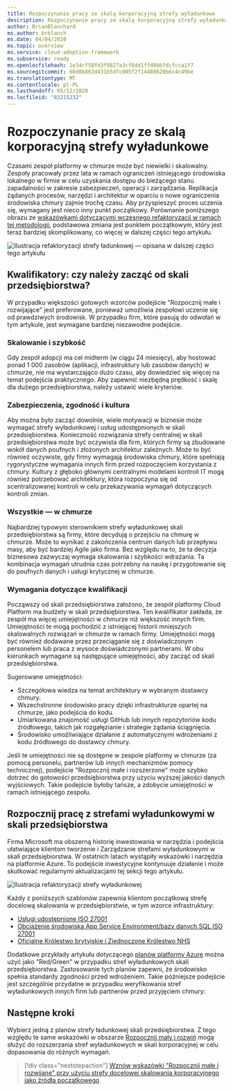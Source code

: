 ```yaml
---
title: Rozpoczynanie pracy ze skalą korporacyjną strefy wyładunkowe
description: Rozpoczynanie pracy ze skalą korporacyjną strefy wyładunkowe
author: BrianBlanchard
ms.author: brblanch
ms.date: 04/04/2020
ms.topic: overview
ms.service: cloud-adoption-framework
ms.subservice: ready
ms.openlocfilehash: 1e34cf58fd3f9827a3cf8dd1ffd866fdcfcca1f7
ms.sourcegitcommit: 60d8b863d431b5d7c005f2f14488620b6c4c49be
ms.translationtype: MT
ms.contentlocale: pl-PL
ms.lasthandoff: 05/12/2020
ms.locfileid: "83215232"
---
```

# <a name="start-with-enterprise-scale-landing-zones"></a>Rozpoczynanie pracy ze skalą korporacyjną strefy wyładunkowe

Czasami zespół platformy w chmurze może być niewielki i skalowalny. Zespoły pracowały przez lata w ramach ograniczeń istniejącego środowiska lokalnego w firmie w celu uzyskania dostępu do bieżącego stanu zapadalności w zakresie zabezpieczeń, operacji i zarządzania. Replikacja żądanych procesów, narzędzi i architektur w oparciu o nowe ograniczenia środowiska chmury zajmie trochę czasu. Aby przyspieszyć proces uczenia się, wymagany jest nieco inny punkt początkowy. Porównanie poniższego obrazu ze [wskazówkami dotyczącymi wczesnego refaktoryzacji w ramach tej metodologii](../landing-zone/refactor.md), podstawowa zmiana jest punktem początkowym, który jest teraz bardziej skomplikowany, co więcej w dalszej części tego artykułu.

![Ilustracja refaktoryzacji strefy ładunkowej — opisana w dalszej części tego artykułu](../../_images/ready/refactor-enterprise-scale.png)

<!-- markdownlint-disable MD026 -->

## <a name="qualifiers-should-i-start-with-enterprise-scale"></a>Kwalifikatory: czy należy zacząć od skali przedsiębiorstwa?

W przypadku większości gotowych wzorców podejście "Rozpocznij małe i rozwijające" jest preferowane, ponieważ umożliwia zespołowi uczenie się od prawdziwych środowisk. W przypadku firm, które pasują do odwołań w tym artykule, jest wymagane bardziej niezawodne podejście.

### <a name="scale-and-speed"></a>Skalowanie i szybkość

Gdy zespół adopcji ma cel midterm (w ciągu 24 miesięcy), aby hostować ponad 1 000 zasobów (aplikacji, infrastruktury lub zasobów danych) w chmurze, nie ma wystarczająco dużo czasu, aby dowiedzieć się więcej na temat podejścia praktycznego. Aby zapewnić niezbędną prędkość i skalę dla dużego przedsiębiorstwa, należy ustawić wiele kryteriów.

### <a name="security-compliance-and-culture"></a>Zabezpieczenia, zgodność i kultura

Aby można było zacząć dowolnie, wiele motywacji w biznesie może wymagać strefy wyładunkowej i usług udostępnionych w skali przedsiębiorstwa. Konieczność rozwiązania strefy centralnej w skali przedsiębiorstwa może być oczywista dla firm, których firmy są zbudowane wokół danych poufnych i złożonych architektur zależnych. Może to być również oczywiste, gdy firmy wymagają środowiska chmury, które spełniają rygorystyczne wymagania innych firm przed rozpoczęciem korzystania z chmury. Kultury z głęboko głównymi centralnymi modelami kontroli IT mogą również potrzebować architektury, która rozpoczyna się od scentralizowanej kontroli w celu przekazywania wymagań dotyczących kontroli zmian.

### <a name="all-in-on-the-cloud"></a>Wszystkie — w chmurze

Najbardziej typowym sterownikiem strefy wyładunkowej skali przedsiębiorstwa są firmy, które decydują o przejściu na chmurę w chmurze. Może to wynikać z zakończenia centrum danych lub przepływu masy, aby być bardziej Agile jako firma. Bez względu na to, że ta decyzja biznesowa zazwyczaj wymaga skalowania i szybkości wdrażania. Ta kombinacja wymagań utrudnia czas potrzebny na naukę i przygotowanie się do poufnych danych i usługi krytycznej w chmurze.

### <a name="skill-requirements"></a>Wymagania dotyczące kwalifikacji

Począwszy od skali przedsiębiorstwa założono, że zespół platformy Cloud Platform ma budżety w skali przedsiębiorstwa. Ten kwalifikator zakłada, że zespół ma więcej umiejętności w chmurze niż większość innych firm. Umiejętności te mogą pochodzić z istniejącej historii mniejszych skalowalnych rozwiązań w chmurze w ramach firmy. Umiejętności mogą być również dodawane przez przeciąganie się z doświadczonym personelem lub praca z wysoce doświadczonymi partnerami. W obu kierunkach wymagane są następujące umiejętności, aby zacząć od skali przedsiębiorstwa.

Sugerowane umiejętności:

- Szczegółowa wiedza na temat architektury w wybranym dostawcy chmury.
- Wszechstronne środowisko pracy dzięki infrastrukturze opartej na chmurze, jako podejścia do kodu.
- Umiarkowana znajomość usługi GitHub lub innych repozytoriów kodu źródłowego, takich jak rozgałęzianie i strategie żądania ściągnięcia.
- Środowisko umożliwiające działanie z automatycznymi wdrożeniami z kodu źródłowego do dostawcy chmury.

Jeśli te umiejętności nie są dostępne w zespole platformy w chmurze (za pomocą personelu, partnerów lub innych mechanizmów pomocy technicznej), podejście "Rozpocznij małe i rozszerzone" może szybko dotrzeć do gotowości przedsiębiorstwa przy użyciu wyższej jakości danych wyjściowych. Takie podejście byłoby tańsze, a zdobycie umiejętności w ramach istniejącego zespołu.

## <a name="start-with-an-enterprise-scale-landing-zones"></a>Rozpocznij pracę z strefami wyładunkowymi w skali przedsiębiorstwa

Firma Microsoft ma obszerną historię inwestowania w narzędzia i podejścia ułatwiające klientom tworzenie i Zarządzanie strefami wyładunkowymi w skali przedsiębiorstwa. W ostatnich latach wystąpiły wskazówki i narzędzia na platformie Azure. To podejście inwestycyjne kontynuuje działanie i może skutkować regularnymi aktualizacjami tej sekcji tego artykułu.

![Ilustracja refaktoryzacji strefy wyładunkowej](../../_images/ready/refactor-enterprise-scale.png)

Każdy z poniższych szablonów zapewnia klientom początkową strefę docelową skalowania w przedsiębiorstwie, w tym wzorce infrastruktury:

- [Usługi udostępnione ISO 27001](https://docs.microsoft.com/azure/governance/blueprints/samples/iso27001-shared)
- [Obciążenie środowiska App Service Environment/bazy danych SQL ISO 27001](https://docs.microsoft.com/azure/governance/blueprints/samples/iso27001-ase-sql-workload)
- [Oficjalne Królestwo brytyjskie i Zjednoczone Królestwo NHS](https://docs.microsoft.com/azure/governance/blueprints/samples/ukofficial)

Dodatkowe przykłady artykułu dotyczącego [planów platformy Azure](https://docs.microsoft.com/azure/governance/blueprints/samples) można użyć jako "Red/Green" w przypadku stref wyładunkowych skali przedsiębiorstwa. Zastosowanie tych planów zapewni, że środowisko spełnia standardy zgodności przed wdrożeniem. Takie późniejsze podejście jest szczególnie przydatne w przypadku weryfikowania stref wyładunkowych innych firm lub partnerów przed przyjęciem chmury:

## <a name="next-steps"></a>Następne kroki

Wybierz jedną z planów strefy ładunkowej skali przedsiębiorstwa.
Z tego względu te same wskazówki w obszarze [Rozpocznij mały i rozwiń](./index.md) mogą służyć do rozszerzania stref wyładunkowych w skali korporacyjnej w celu dopasowania do różnych wymagań.

> [!div class="nextstepaction"]
> [Wznów wskazówki "Rozpocznij małe i rozwijane" przy użyciu strefy docelowej skalowania korporacyjnego jako źródła początkowego](./index.md)
